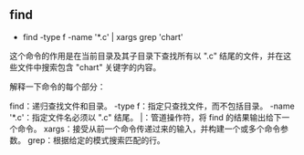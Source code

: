 ## find 

- find -type f -name '*.c' | xargs grep 'chart'


这个命令的作用是在当前目录及其子目录下查找所有以 ".c" 结尾的文件，并在这些文件中搜索包含 "chart" 关键字的内容。

解释一下命令的每个部分：

find：递归查找文件和目录。
-type f：指定只查找文件，而不包括目录。
-name '*.c'：指定文件名必须以 ".c" 结尾。
|：管道操作符，将 find 的结果输出给下一个命令。
xargs：接受从前一个命令传递过来的输入，并构建一个或多个命令参数。
grep：根据给定的模式搜索匹配的行。
  
